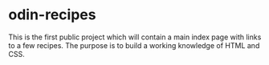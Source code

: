 # odin-recipes

This is the first public project which will contain a main index page with links to a few recipes. 
The purpose is to build a working knowledge of HTML and CSS.